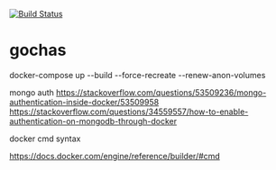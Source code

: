 [![Build Status](https://travis-ci.org/taylorzhangyx/taylorzh.com.svg?branch=master)](https://travis-ci.org/taylorzhangyx/taylorzh.com)

# gochas

docker-compose up --build --force-recreate --renew-anon-volumes

mongo auth
https://stackoverflow.com/questions/53509236/mongo-authentication-inside-docker/53509958
https://stackoverflow.com/questions/34559557/how-to-enable-authentication-on-mongodb-through-docker

docker cmd syntax

https://docs.docker.com/engine/reference/builder/#cmd
